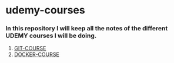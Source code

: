 # udemy-courses
### In this repository I will keep all the notes of the different UDEMY courses I will be doing.
1. [GIT-COURSE](https://www.udemy.com/course/git-github/)
2. [DOCKER-COURSE](https://www.udemy.com/course/docker-de-principiante-a-experto/)
